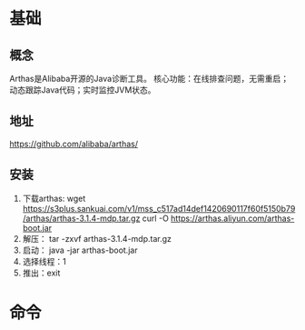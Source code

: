# 基础
## 概念
Arthas是Alibaba开源的Java诊断工具。
核心功能：在线排查问题，无需重启；动态跟踪Java代码；实时监控JVM状态。

## 地址
https://github.com/alibaba/arthas/

## 安装
1. 下载arthas: wget https://s3plus.sankuai.com/v1/mss_c517ad14def1420690117f60f5150b79/arthas/arthas-3.1.4-mdp.tar.gz
   curl -O https://arthas.aliyun.com/arthas-boot.jar
2. 解压： tar -zxvf arthas-3.1.4-mdp.tar.gz
3. 启动： java -jar arthas-boot.jar
4. 选择线程：1
5. 推出：exit

# 命令
## 


